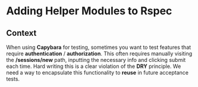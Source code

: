 # Adding Helper Modules to Rspec

## Context
When using **Capybara** for testing, sometimes you want to test features that require **authentication** / **authorization**. This often requires manually visiting the **/sessions/new** path, inputting the necessary info and clicking submit each time. Hard writing this is a clear violation of the **DRY** principle. We need a way to encapsulate this functionality to **reuse** in future acceptance tests.

## 